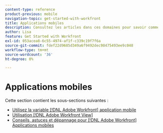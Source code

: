 ```yaml
---
content-type: reference
product-previous: mobile
navigation-topic: get-started-with-workfront
title: Applications mobiles
description: Consultez les articles dans ces domaines pour savoir comment utiliser la variable [!DNL Adobe Workfront] applications mobiles.
author: Lisa
feature: Get Started with Workfront
exl-id: 053acea8-6c55-4974-af1f-c339c19f7f6a
source-git-commit: fdef22d9685d349a6f9492dec98475493ee9c048
workflow-type: tm+mt
source-wordcount: '36'
ht-degree: 0%

---
```


# Applications mobiles

Cette section contient les sous-sections suivantes :

* [Utilisez la variable [!DNL Adobe Workfront] application mobile](../../workfront-basics/mobile-apps/using-the-workfront-mobile-app/use-the-mobile-app.md)
* [Utilisation [!DNL Adobe Workfront View]](../../workfront-basics/mobile-apps/using-workfront-view/use-workfront-view.md)
* [Conseils, astuces et dépannage pour [!DNL Adobe Workfront] Applications mobiles](../../workfront-basics/mobile-apps/tips-tricks-and-troubleshooting/tips-tricks-and-troubleshooting-mobile.md)
